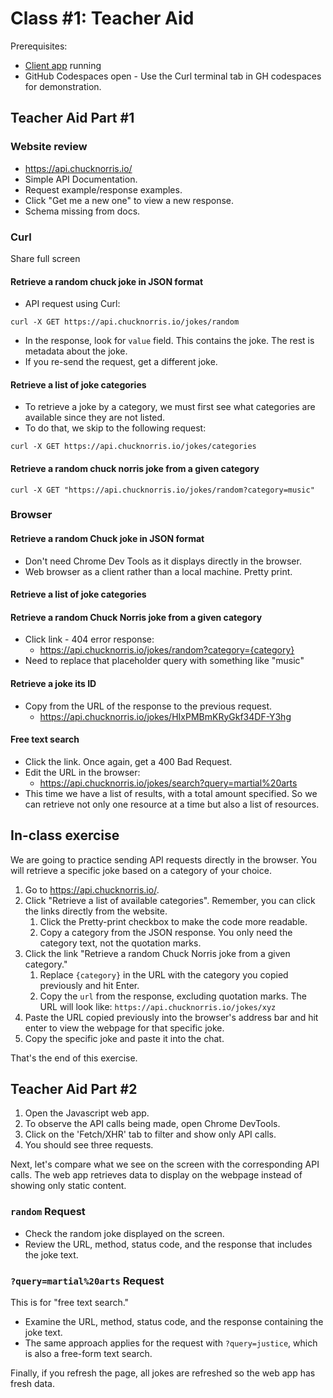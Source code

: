 # Class #1: Teacher Aid

Prerequisites:

- [Client app](file:////Users/mark/Repos/api-course/admin/client) running
- GitHub Codespaces open - Use the Curl terminal tab in GH codespaces for demonstration.

## Teacher Aid Part #1

### Website review

- https://api.chucknorris.io/
- Simple API Documentation.
- Request example/response examples.
- Click "Get me a new one" to view a new response.
- Schema missing from docs.

### Curl

Share full screen

#### Retrieve a random chuck joke in JSON format

- API request using Curl:

```shell
curl -X GET https://api.chucknorris.io/jokes/random
```

- In the response, look for `value` field. This contains the joke. The rest is metadata about the joke.
- If you re-send the request, get a different joke.

#### Retrieve a list of joke categories

- To retrieve a joke by a category, we must first see what categories are available since they are not listed.
- To do that, we skip to the following request:

```shell
curl -X GET https://api.chucknorris.io/jokes/categories
```

#### Retrieve a random chuck norris joke from a given category

```shell
curl -X GET "https://api.chucknorris.io/jokes/random?category=music"
```

### Browser

#### Retrieve a random Chuck joke in JSON format

- Don't need Chrome Dev Tools as it displays directly in the browser.
- Web browser as a client rather than a local machine. Pretty print.

#### Retrieve a list of joke categories

#### Retrieve a random Chuck Norris joke from a given category

- Click link - 404 error response:
  - https://api.chucknorris.io/jokes/random?category={category}
- Need to replace that placeholder query with something like "music"

#### Retrieve a joke its ID

- Copy from the URL of the response to the previous request.
  - https://api.chucknorris.io/jokes/HIxPMBmKRyGkf34DF-Y3hg

#### Free text search

- Click the link. Once again, get a 400 Bad Request.
- Edit the URL in the browser:
  - https://api.chucknorris.io/jokes/search?query=martial%20arts
- This time we have a list of results, with a total amount specified. So we can retrieve not only one resource at a time but also a list of resources.

## In-class exercise

We are going to practice sending API requests directly in the browser. You will retrieve a specific joke based on a category of your choice.

1. Go to https://api.chucknorris.io/.
2. Click "Retrieve a list of available categories". Remember, you can click the links directly from the website.
   1. Click the Pretty-print checkbox to make the code more readable.
   2. Copy a category from the JSON response. You only need the category text, not the quotation marks.
3. Click the link "Retrieve a random Chuck Norris joke from a given category."
   1. Replace `{category}` in the URL with the category you copied previously and hit Enter.
   2. Copy the `url` from the response, excluding quotation marks. The URL will look like: `https://api.chucknorris.io/jokes/xyz`
4. Paste the URL copied previously into the browser's address bar and hit enter to view the webpage for that specific joke.
5. Copy the specific joke and paste it into the chat.

That's the end of this exercise.

## Teacher Aid Part #2

1. Open the Javascript web app.
2. To observe the API calls being made, open Chrome DevTools.
3. Click on the 'Fetch/XHR' tab to filter and show only API calls.
4. You should see three requests.

Next, let's compare what we see on the screen with the corresponding API calls. The web app retrieves data to display on the webpage instead of showing only static content.

### `random` Request

- Check the random joke displayed on the screen.
- Review the URL, method, status code, and the response that includes the joke text.

### `?query=martial%20arts` Request

This is for "free text search."

- Examine the URL, method, status code, and the response containing the joke text.
- The same approach applies for the request with `?query=justice`, which is also a free-form text search.

Finally, if you refresh the page, all jokes are refreshed so the web app has fresh data.
